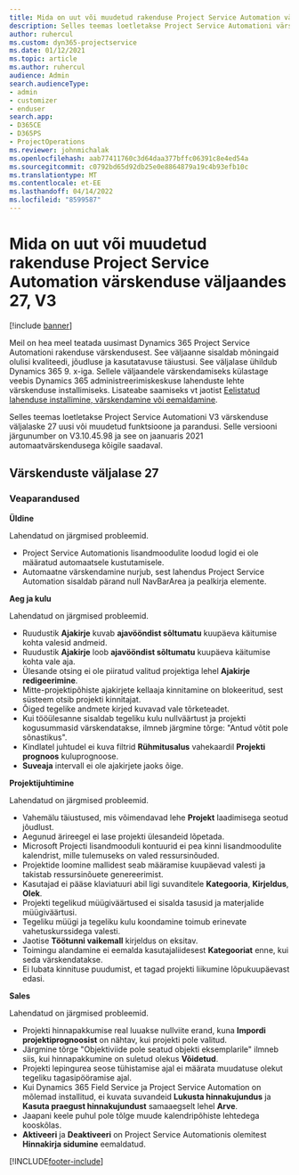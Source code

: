 ```yaml
---
title: Mida on uut või muudetud rakenduse Project Service Automation värskenduse väljaandes 27, V3
description: Selles teemas loetletakse Project Service Automationi värskenduse väljalaske 27, V3 saadaolevaid funktsioone ja parandusi.
author: ruhercul
ms.custom: dyn365-projectservice
ms.date: 01/12/2021
ms.topic: article
ms.author: ruhercul
audience: Admin
search.audienceType:
- admin
- customizer
- enduser
search.app:
- D365CE
- D365PS
- ProjectOperations
ms.reviewer: johnmichalak
ms.openlocfilehash: aab77411760c3d64daa377bffc06391c8e4ed54a
ms.sourcegitcommit: c0792bd65d92db25e0e8864879a19c4b93efb10c
ms.translationtype: MT
ms.contentlocale: et-EE
ms.lasthandoff: 04/14/2022
ms.locfileid: "8599587"
---
```

# <a name="whats-new-or-changed-in-project-service-automation-update-release-27-v3"></a>Mida on uut või muudetud rakenduse Project Service Automation värskenduse väljaandes 27, V3

[!include [banner](../includes/psa-now-project-operations.md)]

Meil on hea meel teatada uusimast Dynamics 365 Project Service Automationi rakenduse värskendusest. See väljaanne sisaldab mõningaid olulisi kvaliteedi, jõudluse ja kasutatavuse täiustusi. See väljalase ühildub Dynamics 365 9. x-iga. Sellele väljaandele värskendamiseks külastage veebis Dynamics 365 administreerimiskeskuse lahenduste lehte värskenduse installimiseks. Lisateabe saamiseks vt jaotist [Eelistatud lahenduse installimine, värskendamine või eemaldamine](/power-platform/admin/install-remove-preferred-solution).

Selles teemas loetletakse Project Service Automationi V3 värskenduse väljalaske 27 uusi või muudetud funktsioone ja parandusi. Selle versiooni järgunumber on V3.10.45.98 ja see on jaanuaris 2021 automaatvärskendusega kõigile saadaval.

## <a name="update-release-27"></a>Värskenduste väljalase 27

### <a name="bug-fixes"></a>Veaparandused

**Üldine**

Lahendatud on järgmised probleemid.

- Project Service Automationis lisandmoodulite loodud logid ei ole määratud automaatsele kustutamisele.
- Automaatne värskendamine nurjub, sest lahendus Project Service Automation sisaldab pärand null NavBarArea ja pealkirja elemente.

**Aeg ja kulu**

Lahendatud on järgmised probleemid.

- Ruudustik **Ajakirje** kuvab **ajavööndist sõltumatu** kuupäeva käitumise kohta valesid andmeid.
- Ruudustik **Ajakirje** loob **ajavööndist sõltumatu** kuupäeva käitumise kohta vale aja.
- Ülesande otsing ei ole piiratud valitud projektiga lehel **Ajakirje redigeerimine**.
- Mitte-projektipõhiste ajakirjete kellaaja kinnitamine on blokeeritud, sest süsteem otsib projekti kinnitajat.
- Õiged tegelike andmete kirjed kuvavad vale tõrketeadet.
- Kui tööülesanne sisaldab tegeliku kulu nullväärtust ja projekti kogusummasid värskendatakse, ilmneb järgmine tõrge: "Antud võtit pole sõnastikus".
- Kindlatel juhtudel ei kuva filtrid **Rühmitusalus** vahekaardil **Projekti prognoos** kuluprognoose.
- **Suveaja** intervall ei ole ajakirjete jaoks õige.

**Projektijuhtimine**

Lahendatud on järgmised probleemid.

- Vahemälu täiustused, mis võimendavad lehe **Projekt** laadimisega seotud jõudlust.
- Aegunud ärireegel ei lase projekti ülesandeid lõpetada.
- Microsoft Projecti lisandmooduli kontuurid ei pea kinni lisandmoodulite kalendrist, mille tulemuseks on valed ressursinõuded.
- Projektide loomine mallidest seab määramise kuupäevad valesti ja takistab ressursinõuete genereerimist.
- Kasutajad ei pääse klaviatuuri abil ligi suvanditele **Kategooria**, **Kirjeldus**, **Olek**.
- Projekti tegelikud müügiväärtused ei sisalda tasusid ja materjalide müügiväärtusi.
- Tegeliku müügi ja tegeliku kulu koondamine toimub erinevate vahetuskurssidega valesti.
- Jaotise **Töötunni vaikemall** kirjeldus on eksitav.
- Toimingu alandamine ei eemalda kasutajaliidesest **Kategooriat** enne, kui seda värskendatakse.
- Ei lubata kinnituse puudumist, et tagad projekti liikumine lõpukuupäevast edasi.

**Sales**

Lahendatud on järgmised probleemid.

- Projekti hinnapakkumise real luuakse nullviite erand, kuna **Impordi projektiprognoosist** on nähtav, kui projekti pole valitud.
- Järgmine tõrge "Objektiviide pole seatud objekti eksemplarile" ilmneb siis, kui hinnapakkumine on suletud olekus **Võidetud**.
- Projekti lepingurea seose tühistamise ajal ei määrata muudatuse olekut tegeliku tagasipööramise ajal.
- Kui Dynamics 365 Field Service ja Project Service Automation on mõlemad installitud, ei kuvata suvandeid **Lukusta hinnakujundus** ja **Kasuta praegust hinnakujundust** samaaegselt lehel **Arve**.
- Jaapani keele puhul pole tõlge muude kalendripõhiste lehtedega kooskõlas.
- **Aktiveeri** ja **Deaktiveeri** on Project Service Automationis olemitest **Hinnakirja sidumine** eemaldatud.


[!INCLUDE[footer-include](../includes/footer-banner.md)]
